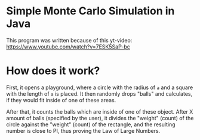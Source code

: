 # Simple Monte Carlo Simulation in Java

This program was written because of this yt-video:
https://www.youtube.com/watch?v=7ESK5SaP-bc

# How does it work?

First, it opens a playground, where a circle with the radius of `a` and a square with the length
of `a` is placed. It then randomly drops "balls" and calculates, if they would fit inside of one of these
areas. 

After that, it counts the balls which are inside of one of these object. 
After X amount of balls (specified by the user), it divides the "weight" (count) of the circle against the "weight" (count) of the rectangle, and the resulting number is close to PI, 
thus proving the Law of Large Numbers.

